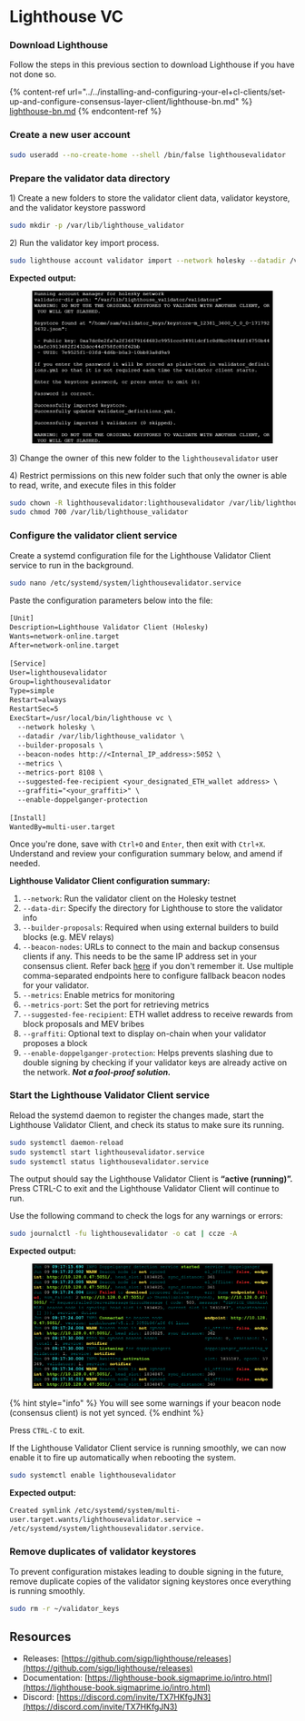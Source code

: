 # Lighthouse VC

### Download Lighthouse

Follow the steps in this previous section to download Lighthouse if you have not done so.

{% content-ref url="../../installing-and-configuring-your-el+cl-clients/set-up-and-configure-consensus-layer-client/lighthouse-bn.md" %}
[lighthouse-bn.md](../../installing-and-configuring-your-el+cl-clients/set-up-and-configure-consensus-layer-client/lighthouse-bn.md)
{% endcontent-ref %}

### Create a new user account

```sh
sudo useradd --no-create-home --shell /bin/false lighthousevalidator
```

### Prepare the validator data directory

1\) Create a new folders to store the validator client data, validator keystore, and the validator keystore password

```sh
sudo mkdir -p /var/lib/lighthouse_validator
```

2\) Run the validator key import process.

```sh
sudo lighthouse account validator import --network holesky --datadir /var/lib/lighthouse_validator --directory=$HOME/validator_keys
```

**Expected output:**

<figure><img src="../../.gitbook/assets/image (1) (1) (1) (1) (1) (1) (1) (1) (1) (1) (1) (1) (1) (1) (1) (1) (1).png" alt=""><figcaption></figcaption></figure>

3\) Change the owner of this new folder to the `lighthousevalidator` user

4\) Restrict permissions on this new folder such that only the owner is able to read, write, and execute files in this folder

```sh
sudo chown -R lighthousevalidator:lighthousevalidator /var/lib/lighthouse_validator
sudo chmod 700 /var/lib/lighthouse_validator
```

### Configure the validator client service

Create a systemd configuration file for the Lighthouse Validator Client service to run in the background.

```bash
sudo nano /etc/systemd/system/lighthousevalidator.service
```

Paste the configuration parameters below into the file:

```
[Unit]
Description=Lighthouse Validator Client (Holesky)
Wants=network-online.target
After=network-online.target

[Service]
User=lighthousevalidator
Group=lighthousevalidator
Type=simple
Restart=always
RestartSec=5
ExecStart=/usr/local/bin/lighthouse vc \
  --network holesky \
  --datadir /var/lib/lighthouse_validator \
  --builder-proposals \
  --beacon-nodes http://<Internal_IP_address>:5052 \
  --metrics \
  --metrics-port 8108 \
  --suggested-fee-recipient <your_designated_ETH_wallet address> \
  --graffiti="<your_graffiti>" \
  --enable-doppelganger-protection

[Install]
WantedBy=multi-user.target
```

Once you're done, save with `Ctrl+O` and `Enter`, then exit with `Ctrl+X`. Understand and review your configuration summary below, and amend if needed.

**Lighthouse Validator Client configuration summary:**

1. `--network`: Run the validator client on the Holesky testnet
2. `--data-dir`: Specify the directory for Lighthouse to store the validator info
3. `--builder-proposals`: Required when using external builders to build blocks (e.g. MEV relays)
4. `--beacon-nodes`: URLs to connect to the main and backup consensus clients if any. This needs to be the same IP address set in your consensus client. Refer back [here](../../installing-and-configuring-your-el+cl-clients/set-up-and-configure-consensus-layer-client/) if you don't remember it. Use multiple comma-separated endpoints here to configure fallback beacon nodes for your validator.&#x20;
5. `--metrics`: Enable metrics for monitoring
6. `--metrics-port`: Set the port for retrieving metrics
7. `--suggested-fee-recipient`: ETH wallet address to receive rewards from block proposals and MEV bribes
8. `--graffiti`: Optional text to display on-chain when your validator proposes a block
9. `--enable-doppelganger-protection`: Helps prevents slashing due to double signing by checking if your validator keys are already active on the network. _**Not a fool-proof solution.**_

### Start the Lighthouse Validator Client service

Reload the systemd daemon to register the changes made, start the Lighthouse Validator Client, and check its status to make sure its running.

```bash
sudo systemctl daemon-reload
sudo systemctl start lighthousevalidator.service
sudo systemctl status lighthousevalidator.service
```

The output should say the Lighthouse Validator Client is **“active (running)”.** Press CTRL-C to exit and the Lighthouse Validator Client will continue to run.

Use the following command to check the logs for any warnings or errors:

```bash
sudo journalctl -fu lighthousevalidator -o cat | ccze -A
```

**Expected output:**

<figure><img src="../../.gitbook/assets/image (2) (1) (1) (1) (1) (1) (1) (1) (1) (1) (1).png" alt=""><figcaption></figcaption></figure>

{% hint style="info" %}
You will see some warnings if your beacon node (consensus client) is not yet synced.
{% endhint %}

Press `CTRL-C` to exit.

If the Lighthouse Validator Client service is running smoothly, we can now enable it to fire up automatically when rebooting the system.

```bash
sudo systemctl enable lighthousevalidator
```

**Expected output:**

```
Created symlink /etc/systemd/system/multi-user.target.wants/lighthousevalidator.service → /etc/systemd/system/lighthousevalidator.service.
```

### Remove duplicates of validator keystores

To prevent configuration mistakes leading to double signing in the future, remove duplicate copies of the validator signing keystores once everything is running smoothly.

```sh
sudo rm -r ~/validator_keys
```

## Resources

* Releases: [https://github.com/sigp/lighthouse/releases](https://github.com/sigp/lighthouse/releases)
* Documentation: [https://lighthouse-book.sigmaprime.io/intro.html](https://lighthouse-book.sigmaprime.io/intro.html)
* Discord: [https://discord.com/invite/TX7HKfgJN3](https://discord.com/invite/TX7HKfgJN3)
